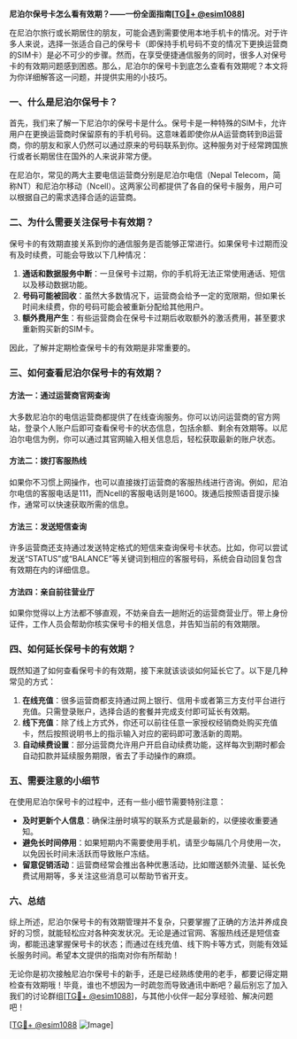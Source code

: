 **尼泊尔保号卡怎么看有效期？——一份全面指南[[TG💪+ @esim1088](https://t.me/s/esim1088)]**

在尼泊尔旅行或长期居住的朋友，可能会遇到需要使用本地手机卡的情况。对于许多人来说，选择一张适合自己的保号卡（即保持手机号码不变的情况下更换运营商的SIM卡）是必不可少的步骤。然而，在享受便捷通信服务的同时，很多人对保号卡的有效期问题感到困惑。那么，尼泊尔的保号卡到底怎么查看有效期呢？本文将为你详细解答这一问题，并提供实用的小技巧。

### 一、什么是尼泊尔保号卡？

首先，我们来了解一下尼泊尔的保号卡是什么。保号卡是一种特殊的SIM卡，允许用户在更换运营商时保留原有的手机号码。这意味着即使你从A运营商转到B运营商，你的朋友和家人仍然可以通过原来的号码联系到你。这种服务对于经常跨国旅行或者长期居住在国外的人来说非常方便。

在尼泊尔，常见的两大主要电信运营商分别是尼泊尔电信（Nepal Telecom，简称NT）和尼泊尔移动（Ncell）。这两家公司都提供了各自的保号卡服务，用户可以根据自己的需求选择合适的运营商。

### 二、为什么需要关注保号卡有效期？

保号卡的有效期直接关系到你的通信服务是否能够正常进行。如果保号卡过期而没有及时续费，可能会导致以下几种情况：

1. **通话和数据服务中断**：一旦保号卡过期，你的手机将无法正常使用通话、短信以及移动数据功能。
2. **号码可能被回收**：虽然大多数情况下，运营商会给予一定的宽限期，但如果长时间未续费，你的号码可能会被重新分配给其他用户。
3. **额外费用产生**：有些运营商会在保号卡过期后收取额外的激活费用，甚至要求重新购买新的SIM卡。

因此，了解并定期检查保号卡的有效期是非常重要的。

### 三、如何查看尼泊尔保号卡的有效期？

#### 方法一：通过运营商官网查询

大多数尼泊尔的电信运营商都提供了在线查询服务。你可以访问运营商的官方网站，登录个人账户后即可查看保号卡的状态信息，包括余额、剩余有效期等。以尼泊尔电信为例，你可以通过其官网输入相关信息后，轻松获取最新的账户状态。

#### 方法二：拨打客服热线

如果你不习惯上网操作，也可以直接拨打运营商的客服热线进行咨询。例如，尼泊尔电信的客服电话是111，而Ncell的客服电话则是1600。拨通后按照语音提示操作，通常可以快速获取所需的信息。

#### 方法三：发送短信查询

许多运营商还支持通过发送特定格式的短信来查询保号卡状态。比如，你可以尝试发送“STATUS”或“BALANCE”等关键词到相应的客服号码，系统会自动回复包含有效期在内的详细信息。

#### 方法四：亲自前往营业厅

如果你觉得以上方法都不够直观，不妨亲自去一趟附近的运营商营业厅。带上身份证件，工作人员会帮助你核实保号卡的相关信息，并告知当前的有效期限。

### 四、如何延长保号卡的有效期？

既然知道了如何查看保号卡的有效期，接下来就该谈谈如何延长它了。以下是几种常见的方式：

1. **在线充值**：很多运营商都支持通过网上银行、信用卡或者第三方支付平台进行充值。只需登录账户，选择合适的套餐并完成支付即可延长有效期。
2. **线下充值**：除了线上方式外，你还可以前往任意一家授权经销商处购买充值卡，然后按照说明书上的指示输入对应的密码即可激活新的周期。
3. **自动续费设置**：部分运营商允许用户开启自动续费功能，这样每次到期时都会自动扣款并延续服务期限，省去了手动操作的麻烦。

### 五、需要注意的小细节

在使用尼泊尔保号卡的过程中，还有一些小细节需要特别注意：

- **及时更新个人信息**：确保注册时填写的联系方式是最新的，以便接收重要通知。
- **避免长时间停用**：如果短期内不需要使用手机，请至少每隔几个月使用一次，以免因长时间未活跃而导致账户冻结。
- **留意促销活动**：运营商经常会推出各种优惠活动，比如赠送额外流量、延长免费试用期等，多关注这些消息可以帮助节省开支。

### 六、总结

综上所述，尼泊尔保号卡的有效期管理并不复杂，只要掌握了正确的方法并养成良好的习惯，就能轻松应对各种突发状况。无论是通过官网、客服热线还是短信查询，都能迅速掌握保号卡的状态；而通过在线充值、线下购卡等方式，则能有效延长服务时间。希望本文提供的指南对你有所帮助！

无论你是初次接触尼泊尔保号卡的新手，还是已经熟练使用的老手，都要记得定期检查有效期哦！毕竟，谁也不想因为一时疏忽而导致通讯中断吧？最后别忘了加入我们的讨论群组[[TG💪+ @esim1088](https://t.me/s/esim1088)]，与其他小伙伴一起分享经验、解决问题吧！

[[TG💪+ @esim1088](https://t.me/s/esim1088) ![Image](https://i.postimg.cc/4NQfJmqS/Snipaste-2025-05-13-00-14-12.png)]